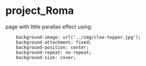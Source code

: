 # project_Roma

page with little parallax effect using:

```.parallax{
    background-image: url('../img/cleo-topper.jpg');
    background-attachment: fixed;
    background-position: center;
    background-repeat: no-repeat;
    background-size: cover;
